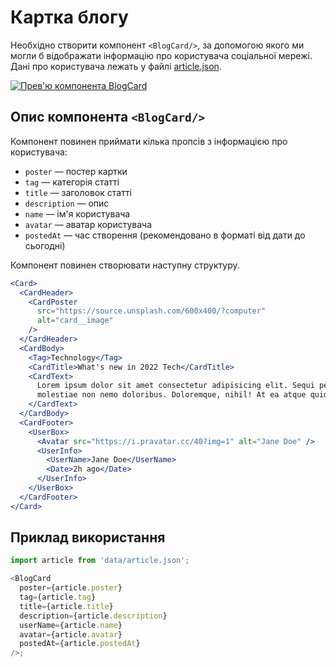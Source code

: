 # Картка блогу

Необхідно створити компонент `<BlogCard/>`, за допомогою якого ми могли б
відображати інформацію про користувача соціальної мережі. Дані про користувача
лежать у файлі [article.json](./src/data/article.json).

[![Прев'ю компонента BlogCard](https://i.gyazo.com/ce643e097b80ee46fc992e7e6727e5c1.jpg)](https://gyazo.com/ce643e097b80ee46fc992e7e6727e5c1)

## Опис компонента `<BlogCard/>`

Компонент повинен приймати кілька пропсів з інформацією про користувача:

- `poster` — постер картки
- `tag` — категорія статті
- `title` — заголовок статті
- `description` — опис
- `name` — ім'я користувача
- `avatar` — аватар користувача
- `postedAt` — час створення (рекомендовано в форматі від дати до сьогодні)

Компонент повинен створювати наступну структуру.

```jsx
<Card>
  <CardHeader>
    <CardPoster
      src="https://source.unsplash.com/600x400/?computer"
      alt="card__image"
    />
  </CardHeader>
  <CardBody>
    <Tag>Technology</Tag>
    <CardTitle>What's new in 2022 Tech</CardTitle>
    <CardText>
      Lorem ipsum dolor sit amet consectetur adipisicing elit. Sequi perferendis
      molestiae non nemo doloribus. Doloremque, nihil! At ea atque quidem!
    </CardText>
  </CardBody>
  <CardFooter>
    <UserBox>
      <Avatar src="https://i.pravatar.cc/40?img=1" alt="Jane Doe" />
      <UserInfo>
        <UserName>Jane Doe</UserName>
        <Date>2h ago</Date>
      </UserInfo>
    </UserBox>
  </CardFooter>
</Card>
```

## Приклад використання

```js
import article from 'data/article.json';

<BlogCard
  poster={article.poster}
  tag={article.tag}
  title={article.title}
  description={article.description}
  userName={article.name}
  avatar={article.avatar}
  postedAt={article.postedAt}
/>;
```
